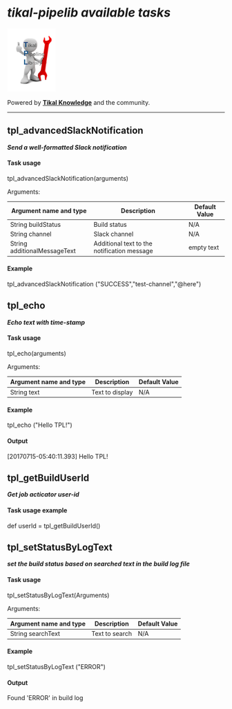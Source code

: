 # ***tikal-pipelib available tasks***
![tikal-pipelib](../src/resources/images/TPL-small.png)

Powered by **[Tikal Knowledge](http://www.tikalk.com)** and the community.
<hr/>

## tpl_advancedSlackNotification

***Send a well-formatted Slack notification***

#### Task usage

tpl_advancedSlackNotification(arguments)

Arguments:

| Argument name and type | Description | Default Value |
| ------------- | ----------- | ------------- |
| String buildStatus| Build status| N/A|
| String channel| Slack channel| N/A|
| String additionalMessageText| Additional text to the notification message| empty text|

#### Example
tpl_advancedSlackNotification ("SUCCESS","test-channel","@here")

## tpl_echo

***Echo text with time-stamp***

#### Task usage

tpl_echo(arguments)

Arguments:

| Argument name and type | Description | Default Value |
| ------------- | ----------- | ------------- |
| String text| Text to display| N/A|

#### Example
tpl_echo ("Hello TPL!")

#### Output
[20170715-05:40:11.393] Hello TPL!

## tpl_getBuildUserId

***Get job acticator user-id***

#### Task usage example

def userId = tpl_getBuildUserId()

## tpl_setStatusByLogText

***set the build status based on searched text in the build log file***

#### Task usage

tpl_setStatusByLogText(Arguments)

Arguments:

| Argument name and type | Description | Default Value |
| ------------- | ----------- | ------------- |
| String searchText| Text to search| N/A|

#### Example
tpl_setStatusByLogText ("ERROR")

#### Output
Found 'ERROR' in build log
